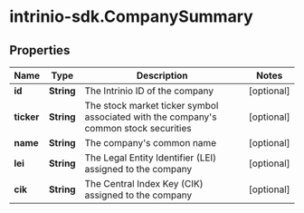 # intrinio-sdk.CompanySummary

## Properties
Name | Type | Description | Notes
------------ | ------------- | ------------- | -------------
**id** | **String** | The Intrinio ID of the company | [optional] 
**ticker** | **String** | The stock market ticker symbol associated with the company&#39;s common stock securities | [optional] 
**name** | **String** | The company&#39;s common name | [optional] 
**lei** | **String** | The Legal Entity Identifier (LEI) assigned to the company | [optional] 
**cik** | **String** | The Central Index Key (CIK) assigned to the company | [optional] 



